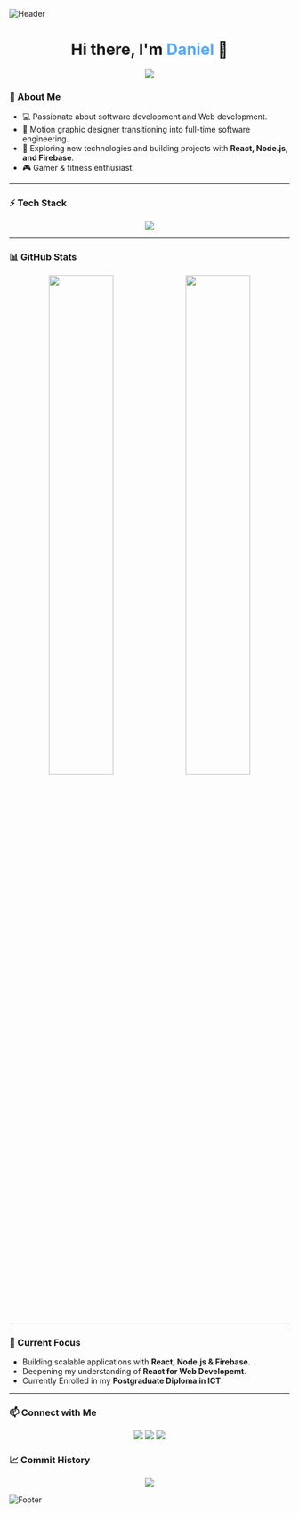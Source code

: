 ![Header](https://capsule-render.vercel.app/api?type=rect&color=0D1117&height=80&section=header)

<h1 align="center">Hi there, I'm <span style="color:#58A6FF">Daniel</span> 👋</h1>

<p align="center">
  <img src="https://readme-typing-svg.herokuapp.com?color=58A6FF&size=22&center=true&vCenter=true&width=500&lines=Software+Developer;Tech+Enthusiast;Lifelong+Learner" />
</p>

### 🖤 About Me
- 💻 Passionate about software development and Web development.
- 🎨 Motion graphic designer transitioning into full-time software engineering.
- 🚀 Exploring new technologies and building projects with **React, Node.js, and Firebase**.
- 🎮 Gamer & fitness enthusiast.

---

### ⚡ Tech Stack
<p align="center">
  <img src="https://skillicons.dev/icons?i=html,css,bootstrap,js,jquery,react,nodejs,express,mongodb,git,github,python,java" />
</p>

---

### 📊 GitHub Stats
<p align="center">
  <img width="48%" src="https://github-readme-stats.vercel.app/api?username=Granddaddan&show_icons=true&theme=dark&hide_border=true" />
  <img width="48%" src="https://github-readme-streak-stats.herokuapp.com/?user=Granddaddan&theme=dark&hide_border=true" />
</p>

---

### 🌱 Current Focus
- Building scalable applications with **React, Node.js & Firebase**.
- Deepening my understanding of **React for Web Developemt**.
- Currently Enrolled in my **Postgraduate Diploma in ICT**.

---

### 📫 Connect with Me
<p align="center">
  <a href="https://www.linkedin.com/in/www.linkedin.com/in/daniel-marais-oct/" target="_blank"><img src="https://img.shields.io/badge/LinkedIn-0A66C2?style=for-the-badge&logo=linkedin&logoColor=white"/></a>
  <a href="mailto:dpengmarais99@gmail.com" target="_blank"><img src="https://img.shields.io/badge/Email-D14836?style=for-the-badge&logo=gmail&logoColor=white"/></a>
  <a href="https://www.instagram.com/https://www.instagram.com/daniel_penguin/" target="_blank"><img src="https://img.shields.io/badge/Instagram-E4405F?style=for-the-badge&logo=instagram&logoColor=white"/></a>
</p>

### 📈 Commit History
<p align="center">
  <img src="https://github-readme-activity-graph.vercel.app/graph?username=Granddaddan&theme=github-dark&hide_border=true" />
</p>

![Footer](https://capsule-render.vercel.app/api?type=rect&color=0D1117&height=30&section=footer)


